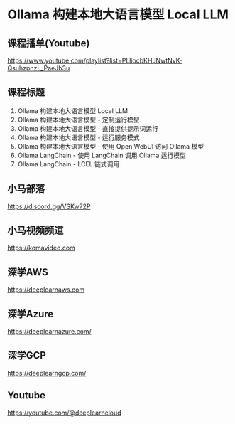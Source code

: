 Ollama 构建本地大语言模型 Local LLM
==================================

## 课程播单(Youtube)
https://www.youtube.com/playlist?list=PLliocbKHJNwtNvK-QsuhzpnzL_PaeJb3u

## 课程标题

01. Ollama 构建本地大语言模型 Local LLM
02. Ollama 构建本地大语言模型 - 定制运行模型
03. Ollama 构建本地大语言模型 - 直接提供提示词运行
04. Ollama 构建本地大语言模型 - 运行服务模式
05. Ollama 构建本地大语言模型 - 使用 Open WebUI 访问 Ollama 模型
06. Ollama LangChain - 使用 LangChain 调用 Ollama 运行模型
07. Ollama LangChain - LCEL 链式调用

## 小马部落

https://discord.gg/VSKw72P

## 小马视频频道

https://komavideo.com

## 深学AWS

https://deeplearnaws.com

## 深学Azure

https://deeplearnazure.com/

## 深学GCP

https://deeplearngcp.com/

## Youtube

https://youtube.com/@deeplearncloud
